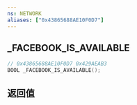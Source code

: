 ```yaml
---
ns: NETWORK
aliases: ["0x43865688AE10F0D7"]
---
```

## _FACEBOOK_IS_AVAILABLE

```c
// 0x43865688AE10F0D7 0x429AEAB3
BOOL _FACEBOOK_IS_AVAILABLE();
```


## 返回值

